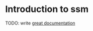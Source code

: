 # Introduction to ssm

TODO: write [great documentation](http://jacobian.org/writing/what-to-write/)
